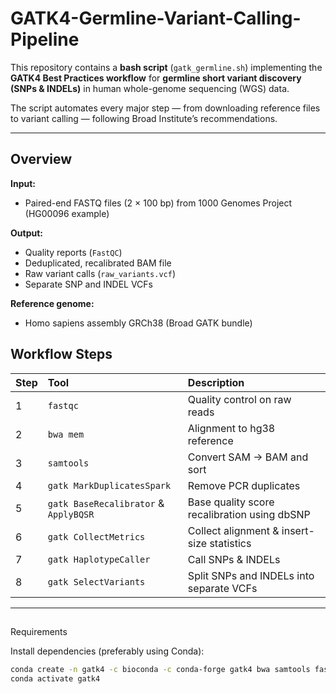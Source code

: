 # GATK4-Germline-Variant-Calling-Pipeline

This repository contains a **bash script** (`gatk_germline.sh`) implementing the **GATK4 Best Practices workflow** for **germline short variant discovery (SNPs & INDELs)** in human whole-genome sequencing (WGS) data.

The script automates every major step — from downloading reference files to variant calling — following Broad Institute’s recommendations.

---

## Overview

**Input:**
- Paired-end FASTQ files (2 × 100 bp) from 1000 Genomes Project (HG00096 example)

**Output:**
- Quality reports (`FastQC`)
- Deduplicated, recalibrated BAM file
- Raw variant calls (`raw_variants.vcf`)
- Separate SNP and INDEL VCFs

**Reference genome:**
- Homo sapiens assembly GRCh38 (Broad GATK bundle)



##  Workflow Steps

| Step | Tool | Description |
|:--|:--|:--|
| 1 | `fastqc` | Quality control on raw reads |
| 2 | `bwa mem` | Alignment to hg38 reference |
| 3 | `samtools` | Convert SAM → BAM and sort |
| 4 | `gatk MarkDuplicatesSpark` | Remove PCR duplicates |
| 5 | `gatk BaseRecalibrator` & `ApplyBQSR` | Base quality score recalibration using dbSNP |
| 6 | `gatk CollectMetrics` | Collect alignment & insert-size statistics |
| 7 | `gatk HaplotypeCaller` | Call SNPs & INDELs |
| 8 | `gatk SelectVariants` | Split SNPs and INDELs into separate VCFs |

---

## 
Requirements

Install dependencies (preferably using Conda):

```bash
conda create -n gatk4 -c bioconda -c conda-forge gatk4 bwa samtools fastqc -y
conda activate gatk4
